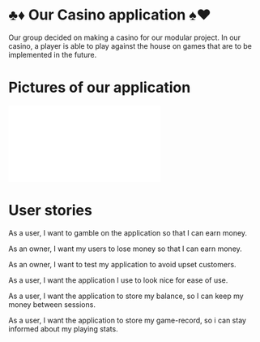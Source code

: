 # ♣♦ Our Casino application ♠♥

Our group decided on making a casino for our modular project. In our casino, a player is able to play against the house on games that are to be implemented in the future.


# Pictures of our application

![Pictures of our application can be found in the UI readme](casino/ui/src/main/java/ui/README.md)
 


# User stories

As a user, I want to gamble on the application so that I can earn money.

As an owner, I want my users to lose money so that I can earn money.

As an owner, I want to test my application to avoid upset customers.

As a user, I want the application I use to look nice for ease of use.

As a user, I want the application to store my balance, so I can keep my money between sessions. 

As a user, I want the application to store my game-record, so i can stay informed about my playing stats. 

